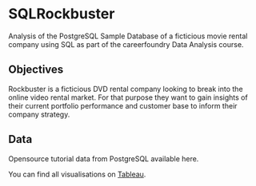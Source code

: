 # SQLRockbuster
Analysis of the PostgreSQL Sample Database of a ficticious movie rental company using SQL as part of the careerfoundry Data Analysis course.

## Objectives
Rockbuster is a ficticious DVD rental company looking to break into the online video rental market. For that purpose they want to gain insights of their current portfolio performance and customer base to inform their company strategy.

## Data
Opensource tutorial data from PostgreSQL available here. 

You can find all visualisations on [Tableau](https://public.tableau.com/app/profile/ruth.agnew3351).
